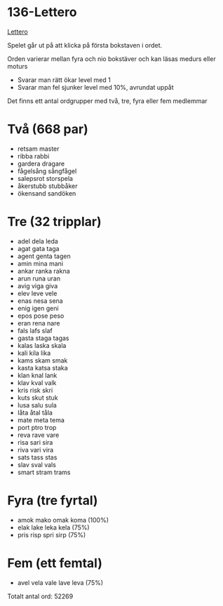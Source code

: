 # 136-Lettero

[Lettero](https://youtu.be/sBCz6atTRZk)

Spelet går ut på att klicka på första bokstaven i ordet.

Orden varierar mellan fyra och nio bokstäver
och kan läsas medurs eller moturs

* Svarar man rätt ökar level med 1
* Svarar man fel sjunker level med 10%, avrundat uppåt

Det finns ett antal ordgrupper med två, tre, fyra eller fem medlemmar

# Två (668 par)

* retsam master
* ribba rabbi
* gardera dragare
* fågelsång sångfågel
* salepsrot storspela
* åkerstubb stubbåker
* ökensand sandöken

# Tre (32 tripplar)

* adel dela leda
* agat gata taga
* agent genta tagen
* amin mina mani
* ankar ranka rakna
* arun runa uran
* avig viga giva
* elev leve vele
* enas nesa sena
* enig igen geni
* epos pose peso
* eran rena nare
* fals lafs slaf
* gasta staga tagas
* kalas laska skala
* kali kila lika
* kams skam smak
* kasta katsa staka
* klan knal lank
* klav kval valk
* kris risk skri
* kuts skut stuk
* lusa salu sula
* låta åtal tåla
* mate meta tema
* port ptro trop
* reva rave vare
* risa sari sira
* riva vari vira
* sats tass stas
* slav sval vals
* smart stram trams

# Fyra (tre fyrtal)

* amok mako omak koma (100%)
* elak lake leka kela (75%)
* pris risp spri sirp (75%)

# Fem (ett femtal)

* avel vela vale lave leva (75%)

Totalt antal ord: 52269 
